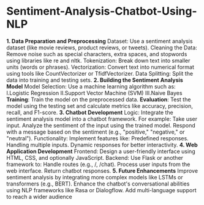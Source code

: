# Sentiment-Analysis-Chatbot-Using-NLP

**1. Data Preparation and Preprocessing**
  Dataset: Use a sentiment analysis dataset (like movie reviews, product reviews, or tweets).
  Cleaning the Data: Remove noise such as special characters, extra spaces, and stopwords using libraries like re and nltk.
  Tokenization: Break down text into smaller units (words or phrases).
  Vectorization: Convert text into numerical format using tools like CountVectorizer or TfidfVectorizer.
  Data Splitting: Split the data into training and testing sets.
**2. Building the Sentiment Analysis Model**
Model Selection: Use a machine learning algorithm such as:
  I.Logistic Regression
  II.Support Vector Machine (SVM)
  III.Naive Bayes
  **Training**: Train the model on the preprocessed data.
  **Evaluation**: Test the model using the testing set and calculate metrics like accuracy, precision, recall, and F1-score.
**3. Chatbot Development**
  Logic: Integrate the sentiment analysis model into a chatbot framework. For example:
  Take user input.
  Analyze the sentiment of the input using the trained model.
  Respond with a message based on the sentiment (e.g., "positive," "negative," or "neutral").
  Functionality: Implement features like:
  Predefined responses.
  Handling multiple inputs.
  Dynamic responses for better interactivity.
**4. Web Application Development**
  Frontend: Design a user-friendly interface using HTML, CSS, and optionally JavaScript.
  Backend: Use Flask or another framework to:
  Handle routes (e.g., /, /chat).
  Process user inputs from the web interface.
  Return chatbot responses.
**5. Future Enhancements**
  Improve sentiment analysis by integrating more complex models like LSTMs or transformers (e.g., BERT).
  Enhance the chatbot's conversational abilities using NLP frameworks like Rasa or Dialogflow.
  Add multi-language support to reach a wider audience
